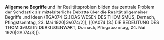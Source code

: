 
**Allgemeine Begriffe** und ihr Realitätsproblem bilden das zentrale Problem der Scholastik als mittelalterliche Debatte über die Realität allgemeiner Begriffe und Ideen ([[GA074 (2.) DAS WESEN DES THOMISMUS, Dornach, Pfingstsonntag, 23. Mai 1920|GA074/2]], [[GA074 (3.) DIE BEDEUTUNG DES THOMISMUS IN DER GEGENWART, Dornach, Pfingstsonntag, 24. Mai 1920|GA074/3]]).

